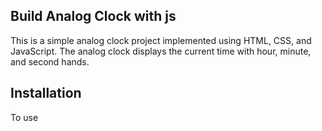 ## Build Analog Clock with js

This is a simple analog clock project implemented using HTML, CSS, and JavaScript. The analog clock displays the current time with hour, minute, and second hands.


## Installation

To use  
